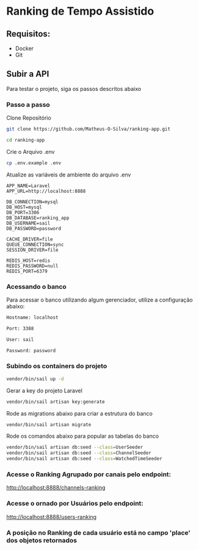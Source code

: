 # Ranking de Tempo Assistido

## Requisitos:
-  Docker
-  Git

## Subir a API
Para testar o projeto, siga os passos descritos abaixo

### Passo a passo
Clone Repositório
```sh
git clone https://github.com/Matheus-O-Silva/ranking-app.git
```

```sh
cd ranking-app
```

Crie o Arquivo .env
```sh
cp .env.example .env
```

Atualize as variáveis de ambiente do arquivo .env
```dosini
APP_NAME=Laravel
APP_URL=http://localhost:8888

DB_CONNECTION=mysql
DB_HOST=mysql
DB_PORT=3306
DB_DATABASE=ranking_app
DB_USERNAME=sail
DB_PASSWORD=password

CACHE_DRIVER=file
QUEUE_CONNECTION=sync
SESSION_DRIVER=file

REDIS_HOST=redis
REDIS_PASSWORD=null
REDIS_PORT=6379
```
### Acessando o banco 
Para acessar o banco utilizando algum gerenciador, utilize a configuração abaixo:
```sh
Hostname: localhost
```
```sh
Port: 3388
```
```sh
User: sail
```
```sh
Password: password
```
### Subindo os containers do projeto

```sh
vendor/bin/sail up -d
```

Gerar a key do projeto Laravel
```sh
vendor/bin/sail artisan key:generate
```

Rode as migrations abaixo para criar a estrutura do banco
```sh
vendor/bin/sail artisan migrate
```

Rode os comandos abaixo para popular as tabelas do banco
```sh
vendor/bin/sail artisan db:seed --class=UserSeeder
vendor/bin/sail artisan db:seed --class=ChannelSeeder
vendor/bin/sail artisan db:seed --class=WatchedTimeSeeder
```
### Acesse o Ranking Agrupado por canais pelo endpoint:
[http://localhost:8888/channels-ranking](http://localhost:8888/channels-ranking)

### Acesse o ornado por Usuários pelo endpoint:
[http://localhost:8888/users-ranking](http://localhost:8888/users-ranking)

### A posição no Ranking de cada usuário está no campo 'place' dos objetos retornados
